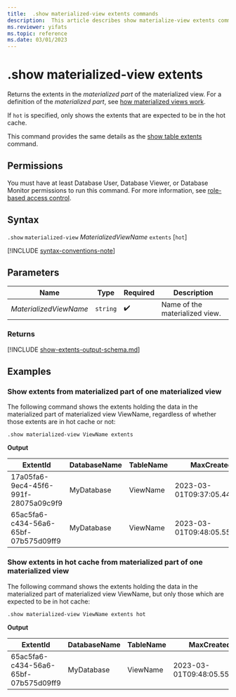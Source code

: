 ```yaml
---
title:  .show materialized-view extents commands
description:  This article describes show materialize-view extents commands.
ms.reviewer: yifats
ms.topic: reference
ms.date: 03/01/2023
---
```


# .show materialized-view extents

Returns the extents in the *materialized part* of the materialized view. For a definition of the *materialized part*, see [how materialized views work](materialized-view-overview.md#how-materialized-views-work).

If `hot` is specified, only shows the extents that are expected to be in the hot cache.

This command provides the same details as the [show table extents](../show-extents.md#table-scope) command.

## Permissions

You must have at least Database User, Database Viewer, or Database Monitor permissions to run this command. For more information, see [role-based access control](../../access-control/role-based-access-control.md).

## Syntax

`.show` `materialized-view` *MaterializedViewName* `extents` [`hot`]

[!INCLUDE [syntax-conventions-note](../../includes/syntax-conventions-note.md)]

## Parameters

| Name                   | Type   | Required | Description                    |
|------------------------|--------|----------|--------------------------------|
| *MaterializedViewName* | `string` |  :heavy_check_mark:  | Name of the materialized view. |

### Returns

[!INCLUDE [show-extents-output-schema.md](../../includes/show-extents-output-schema.md)]

## Examples

### Show extents from materialized part of one materialized view

The following command shows the extents holding the data in the materialized part of materialized view ViewName, regardless of whether those extents are in hot cache or not:

```kusto
.show materialized-view ViewName extents
```

**Output**

| ExtentId                              | DatabaseName | TableName  | MaxCreatedOn                 | OriginalSize | ExtentSize | CompressedSize | IndexSize | Blocks | Segments | ReservedSlot1 | ReservedSlot2 | ExtentContainerId | RowCount | MinCreatedOn                 | Tags | Kind      | ReservedSlot3 | DeletedRowCount |
|---------------------------------------|--------------|------------|------------------------------|--------------|------------|----------------|-----------|--------|----------|---------------|---------------|-------------------|----------|------------------------------|------|-----------|---------------|-----------------|
| 17a05fa6-9ec4-45f6-991f-28075a09c9f9  | MyDatabase   | ViewName   | 2023-03-01T09:37:05.4447625Z |       116458 |    1080900 |         388865 |    153527 |        |          |               |               |                   |     2876 | 2023-03-01T09:36:05.4536225Z |      | StorageV3 |               |               0 |
| 65ac5fa6-c434-56a6-65bf-07b575d09ff9  | MyDatabase   | ViewName   | 2023-03-01T09:48:05.5547625Z |       127458 |    1200900 |         407865 |    183539 |        |          |               |               |                   |     3000 | 2023-03-01T09:48:05.5547625Z |      | StorageV3 |               |               0 |

### Show extents in hot cache from materialized part of one materialized view

The following command shows the extents holding the data in the materialized part of materialized view ViewName, but only those which are expected to be in hot cache:

```kusto
.show materialized-view ViewName extents hot
```

**Output**

| ExtentId                              | DatabaseName | TableName  | MaxCreatedOn                 | OriginalSize | ExtentSize | CompressedSize | IndexSize | Blocks | Segments | ReservedSlot1 | ReservedSlot2 | ExtentContainerId | RowCount | MinCreatedOn                 | Tags | Kind      | ReservedSlot3 | DeletedRowCount |
|---------------------------------------|--------------|------------|------------------------------|--------------|------------|----------------|-----------|--------|----------|---------------|---------------|-------------------|----------|------------------------------|------|-----------|---------------|-----------------|
| 65ac5fa6-c434-56a6-65bf-07b575d09ff9  | MyDatabase   | ViewName   | 2023-03-01T09:48:05.5547625Z |       127458 |    1200900 |         407865 |    183539 |        |          |               |               |                   |     3000 | 2023-03-01T09:48:05.5547625Z |      | StorageV3 |               |               0 |
